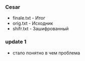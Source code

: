 ### Cesar
- finale.txt - Итог
- orig.txt - Исходник
- shifr.txt - Зашифрованный
### update 1
- стало понятно в чем проблема
